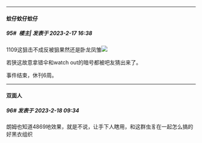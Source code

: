 
*****

####  蚊仔蚊仔蚊仔  
##### 95#         楼主| 发表于 2023-2-17 16:38

1109这狙击不成反被狙果然还是卧龙凤雏<img src="https://static.saraba1st.com/image/smiley/face2017/067.png" referrerpolicy="no-referrer">

若狭这故意拿错伞和watch out的暗号都被吧友猜出来了。

事件结束，休刊6周。


*****

####  双面人  
##### 96#       发表于 2023-2-18 09:34

朗姆也知道4869地效果，就是不说，让手下人瞎用，和这群虫豸在一起怎么搞的好黑衣组织

